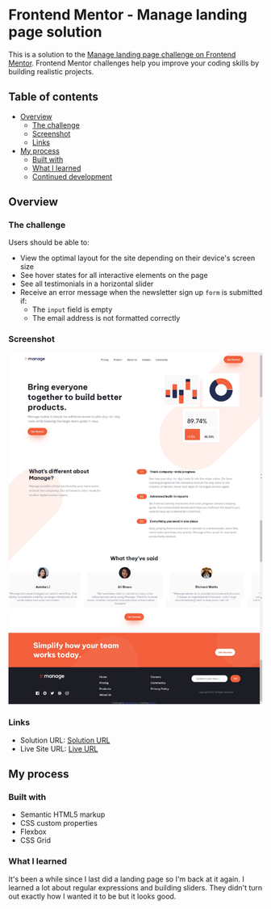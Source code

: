 # Frontend Mentor - Manage landing page solution

This is a solution to the [Manage landing page challenge on Frontend Mentor](https://www.frontendmentor.io/challenges/manage-landing-page-SLXqC6P5). Frontend Mentor challenges help you improve your coding skills by building realistic projects. 

## Table of contents

- [Overview](#overview)
  - [The challenge](#the-challenge)
  - [Screenshot](#screenshot)
  - [Links](#links)
- [My process](#my-process)
  - [Built with](#built-with)
  - [What I learned](#what-i-learned)
  - [Continued development](#continued-development)

## Overview

### The challenge

Users should be able to:

- View the optimal layout for the site depending on their device's screen size
- See hover states for all interactive elements on the page
- See all testimonials in a horizontal slider
- Receive an error message when the newsletter sign up `form` is submitted if:
  - The `input` field is empty
  - The email address is not formatted correctly

### Screenshot

![](images/screenshot.png)

### Links

- Solution URL: [Solution URL](https://github.com/k4ung/project-13-manage-landing-page)
- Live Site URL: [Live URL](https://k4ung13.netlify.app)

## My process

### Built with

- Semantic HTML5 markup
- CSS custom properties
- Flexbox
- CSS Grid


### What I learned

It's been a while since I last did a landing page so I'm back at it again. I learned a lot about regular expressions and building sliders. They didn't turn out exactly how I wanted it to be but it looks good.